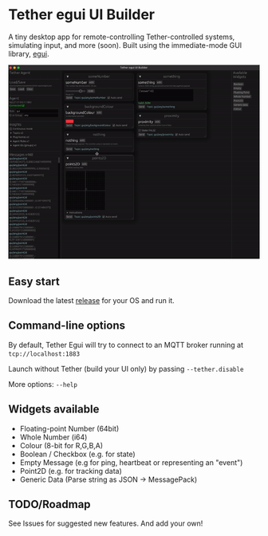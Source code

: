 # Tether egui UI Builder

A tiny desktop app for remote-controlling Tether-controlled systems, simulating input, and more (soon). Built using the immediate-mode GUI library, [egui](https://www.egui.rs/).

![GUI screenshot](tether-egui.gif)

## Easy start
Download the latest [release](https://github.com/RandomStudio/tether-egui/releases) for your OS and run it.

## Command-line options
By default, Tether Egui will try to connect to an MQTT broker running at `tcp://localhost:1883`

Launch without Tether (build your UI only) by passing `--tether.disable`

More options: `--help`
## Widgets available
- Floating-point Number (64bit) 
- Whole Number (i64)
- Colour (8-bit for R,G,B,A)
- Boolean / Checkbox (e.g. for state)
- Empty Message (e.g for ping, heartbeat or representing an "event")
- Point2D (e.g. for tracking data)
- Generic Data (Parse string as JSON -> MessagePack)

## TODO/Roadmap
See Issues for suggested new features. And add your own!